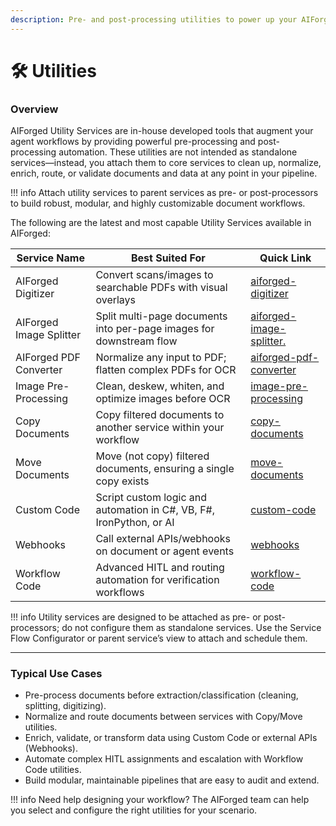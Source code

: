 ```yaml
---
description: Pre- and post-processing utilities to power up your AIForged agent workflows.
---
```


# 🛠️ Utilities

### Overview

AIForged Utility Services are in-house developed tools that augment your agent workflows by providing powerful pre-processing and post-processing automation. These utilities are not intended as standalone services—instead, you attach them to core services to clean up, normalize, enrich, route, or validate documents and data at any point in your pipeline.

!!! info
    Attach utility services to parent services as pre- or post-processors to build robust, modular, and highly customizable document workflows.

The following are the latest and most capable Utility Services available in AIForged:

| Service Name            | Best Suited For                                                     | Quick Link                 |
| ----------------------- | ------------------------------------------------------------------- | -------------------------- |
| AIForged Digitizer      | Convert scans/images to searchable PDFs with visual overlays        | [aiforged-digitizer](aiforged-digitizer.md)      |
| AIForged Image Splitter | Split multi-page documents into per-page images for downstream flow | [aiforged-image-splitter.](aiforged-image-splitter.md) |
| AIForged PDF Converter  | Normalize any input to PDF; flatten complex PDFs for OCR            | [aiforged-pdf-converter](aiforged-pdf-converter.md)  |
| Image Pre-Processing    | Clean, deskew, whiten, and optimize images before OCR               | [image-pre-processing](image-pre-processing.md)    |
| Copy Documents          | Copy filtered documents to another service within your workflow     | [copy-documents](copy-documents.md)          |
| Move Documents          | Move (not copy) filtered documents, ensuring a single copy exists   | [move-documents](move-documents.md)          |
| Custom Code             | Script custom logic and automation in C#, VB, F#, IronPython, or AI | [custom-code](custom-code.md)             |
| Webhooks                | Call external APIs/webhooks on document or agent events             | [webhooks](webhooks.md)                |
| Workflow Code           | Advanced HITL and routing automation for verification workflows     | [workflow-code](workflow-code.md)           |

!!! info
    Utility services are designed to be attached as pre- or post-processors; do not configure them as standalone services. Use the Service Flow Configurator or parent service’s view to attach and schedule them.

***

### Typical Use Cases

* Pre-process documents before extraction/classification (cleaning, splitting, digitizing).
* Normalize and route documents between services with Copy/Move utilities.
* Enrich, validate, or transform data using Custom Code or external APIs (Webhooks).
* Automate complex HITL assignments and escalation with Workflow Code utilities.
* Build modular, maintainable pipelines that are easy to audit and extend.

!!! info
    Need help designing your workflow? The AIForged team can help you select and configure the right utilities for your scenario.